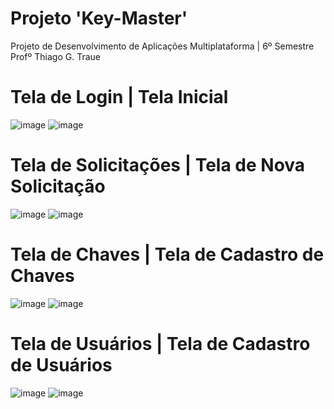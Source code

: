 # Projeto 'Key-Master'

Projeto de Desenvolvimento de Aplicações Multiplataforma | 6º Semestre  <br>
Profº Thiago G. Traue 

# Tela de Login | Tela Inicial
![image](https://user-images.githubusercontent.com/67766992/120324734-55dbae80-c2bd-11eb-969e-91c142aa5cef.png) 
![image](https://user-images.githubusercontent.com/67766992/120324845-74da4080-c2bd-11eb-9585-1732d344f99b.png)

# Tela de Solicitações | Tela de Nova Solicitação
![image](https://user-images.githubusercontent.com/67766992/120324894-83285c80-c2bd-11eb-8191-5636f455a45b.png) 
![image](https://user-images.githubusercontent.com/67766992/120324999-9affe080-c2bd-11eb-854a-b3dbccd383ad.png)

# Tela de Chaves | Tela de Cadastro de Chaves
![image](https://user-images.githubusercontent.com/67766992/120325128-b965dc00-c2bd-11eb-8676-b3563fab4142.png)
![image](https://user-images.githubusercontent.com/67766992/120325195-ce426f80-c2bd-11eb-92ac-c4403b8b4247.png)

# Tela de Usuários | Tela de Cadastro de Usuários
![image](https://user-images.githubusercontent.com/67766992/120325265-df8b7c00-c2bd-11eb-9bd8-389dba52b18b.png)
![image](https://user-images.githubusercontent.com/67766992/120325369-f3cf7900-c2bd-11eb-8303-733756ba3385.png)
